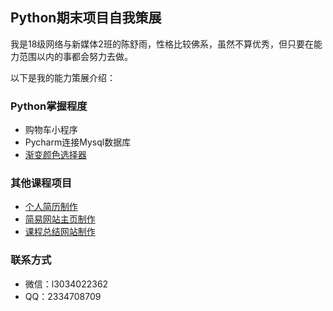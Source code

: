 ## Python期末项目自我策展
我是18级网络与新媒体2班的陈舒雨，性格比较佛系，虽然不算优秀，但只要在能力范围以内的事都会努力去做。

以下是我的能力策展介绍：
### Python掌握程度
* 购物车小程序
* Pycharm连接Mysql数据库
* [渐变颜色选择器](http://minielong.pythonanywhere.com)
### 其他课程项目
* [个人简历制作](http://bakasui.gitee.io/resume)
* [简易网站主页制作](http://bakasui.gitee.io/web_html)
* [课程总结网站制作](http://bakasui.gitee.io)
### 联系方式
* 微信：l3034022362
* QQ：2334708709
